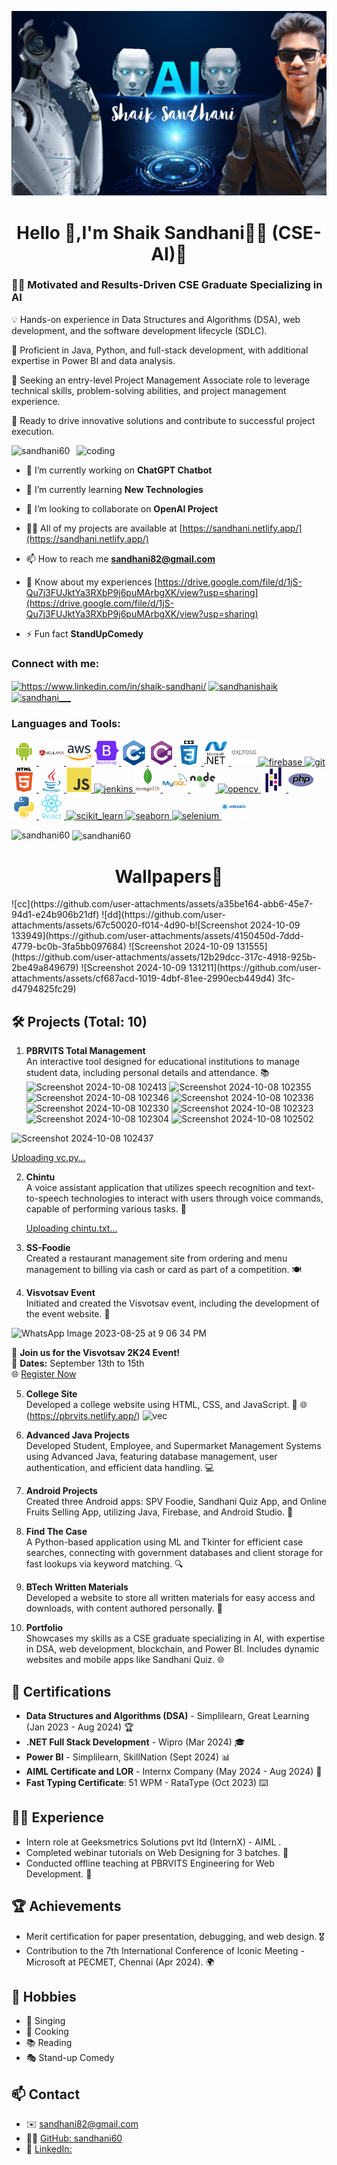 ![logo](https://github.com/sandhani60/sandhani60/blob/main/dd.jpg)
<h1 align="center">Hello 👋,I'm Shaik Sandhani🧑‍🎓 (CSE-AI)🤖 </h1>
<h3>👩‍💻 Motivated and Results-Driven CSE Graduate Specializing in AI</h3>
<p>💡 Hands-on experience in Data Structures and Algorithms (DSA), web development, and the software development lifecycle (SDLC).</p>
<p>🔧 Proficient in Java, Python, and full-stack development, with additional expertise in Power BI and data analysis.</p>
<p>🎯 Seeking an entry-level Project Management Associate role to leverage technical skills, problem-solving abilities, and project management experience.</p>
<p>🚀 Ready to drive innovative solutions and contribute to successful project execution.</p>


<img align="right" alt="coding" width="400" src="https://user-images.githubusercontent.com/55389276/140866485-8fb1c876-9a8f-4d6a-98dc-08c4981eaf70.gif">
<p align="left"> <img src="https://komarev.com/ghpvc/?username=sandhani60&label=Profile%20views&color=0e75b6&style=flat" alt="sandhani60" /> </p>

- 🔭 I’m currently working on **ChatGPT Chatbot**

- 🌱 I’m currently learning **New Technologies**

- 👯 I’m looking to collaborate on **OpenAI Project**

- 👨‍💻 All of my projects are available at [https://sandhani.netlify.app/](https://sandhani.netlify.app/)

- 📫 How to reach me **sandhani82@gmail.com**

- 📄 Know about my experiences [https://drive.google.com/file/d/1jS-Qu7j3FUJktYa3RXbP9j6puMArbgXK/view?usp=sharing](https://drive.google.com/file/d/1jS-Qu7j3FUJktYa3RXbP9j6puMArbgXK/view?usp=sharing)

- ⚡ Fun fact **StandUpComedy**

<h3 align="left">Connect with me:</h3>
<p align="left">
<a href="https://linkedin.com/in/https://www.linkedin.com/in/shaik-sandhani/" target="blank"><img align="center" src="https://raw.githubusercontent.com/rahuldkjain/github-profile-readme-generator/master/src/images/icons/Social/linked-in-alt.svg" alt="https://www.linkedin.com/in/shaik-sandhani/" height="30" width="40" /></a>
<a href="https://kaggle.com/sandhanishaik" target="blank"><img align="center" src="https://raw.githubusercontent.com/rahuldkjain/github-profile-readme-generator/master/src/images/icons/Social/kaggle.svg" alt="sandhanishaik" height="30" width="40" /></a>
<a href="https://instagram.com/sandhani___" target="blank"><img align="center" src="https://raw.githubusercontent.com/rahuldkjain/github-profile-readme-generator/master/src/images/icons/Social/instagram.svg" alt="sandhani___" height="30" width="40" /></a>
</p>

<h3 align="left">Languages and Tools:</h3>
<p align="left"> <a href="https://developer.android.com" target="_blank" rel="noreferrer"> <img src="https://raw.githubusercontent.com/devicons/devicon/master/icons/android/android-original-wordmark.svg" alt="android" width="40" height="40"/> </a> <a href="https://angular.io" target="_blank" rel="noreferrer"> <img src="https://raw.githubusercontent.com/devicons/devicon/master/icons/angularjs/angularjs-original-wordmark.svg" alt="angularjs" width="40" height="40"/> </a> <a href="https://aws.amazon.com" target="_blank" rel="noreferrer"> <img src="https://raw.githubusercontent.com/devicons/devicon/master/icons/amazonwebservices/amazonwebservices-original-wordmark.svg" alt="aws" width="40" height="40"/> </a> <a href="https://getbootstrap.com" target="_blank" rel="noreferrer"> <img src="https://raw.githubusercontent.com/devicons/devicon/master/icons/bootstrap/bootstrap-plain-wordmark.svg" alt="bootstrap" width="40" height="40"/> </a> <a href="https://www.w3schools.com/cpp/" target="_blank" rel="noreferrer"> <img src="https://raw.githubusercontent.com/devicons/devicon/master/icons/cplusplus/cplusplus-original.svg" alt="cplusplus" width="40" height="40"/> </a> <a href="https://www.w3schools.com/cs/" target="_blank" rel="noreferrer"> <img src="https://raw.githubusercontent.com/devicons/devicon/master/icons/csharp/csharp-original.svg" alt="csharp" width="40" height="40"/> </a> <a href="https://www.w3schools.com/css/" target="_blank" rel="noreferrer"> <img src="https://raw.githubusercontent.com/devicons/devicon/master/icons/css3/css3-original-wordmark.svg" alt="css3" width="40" height="40"/> </a> <a href="https://dotnet.microsoft.com/" target="_blank" rel="noreferrer"> <img src="https://raw.githubusercontent.com/devicons/devicon/master/icons/dot-net/dot-net-original-wordmark.svg" alt="dotnet" width="40" height="40"/> </a> <a href="https://expressjs.com" target="_blank" rel="noreferrer"> <img src="https://raw.githubusercontent.com/devicons/devicon/master/icons/express/express-original-wordmark.svg" alt="express" width="40" height="40"/> </a> <a href="https://firebase.google.com/" target="_blank" rel="noreferrer"> <img src="https://www.vectorlogo.zone/logos/firebase/firebase-icon.svg" alt="firebase" width="40" height="40"/> </a> <a href="https://git-scm.com/" target="_blank" rel="noreferrer"> <img src="https://www.vectorlogo.zone/logos/git-scm/git-scm-icon.svg" alt="git" width="40" height="40"/> </a> <a href="https://www.w3.org/html/" target="_blank" rel="noreferrer"> <img src="https://raw.githubusercontent.com/devicons/devicon/master/icons/html5/html5-original-wordmark.svg" alt="html5" width="40" height="40"/> </a> <a href="https://www.java.com" target="_blank" rel="noreferrer"> <img src="https://raw.githubusercontent.com/devicons/devicon/master/icons/java/java-original.svg" alt="java" width="40" height="40"/> </a> <a href="https://developer.mozilla.org/en-US/docs/Web/JavaScript" target="_blank" rel="noreferrer"> <img src="https://raw.githubusercontent.com/devicons/devicon/master/icons/javascript/javascript-original.svg" alt="javascript" width="40" height="40"/> </a> <a href="https://www.jenkins.io" target="_blank" rel="noreferrer"> <img src="https://www.vectorlogo.zone/logos/jenkins/jenkins-icon.svg" alt="jenkins" width="40" height="40"/> </a> <a href="https://www.mongodb.com/" target="_blank" rel="noreferrer"> <img src="https://raw.githubusercontent.com/devicons/devicon/master/icons/mongodb/mongodb-original-wordmark.svg" alt="mongodb" width="40" height="40"/> </a> <a href="https://www.mysql.com/" target="_blank" rel="noreferrer"> <img src="https://raw.githubusercontent.com/devicons/devicon/master/icons/mysql/mysql-original-wordmark.svg" alt="mysql" width="40" height="40"/> </a> <a href="https://nodejs.org" target="_blank" rel="noreferrer"> <img src="https://raw.githubusercontent.com/devicons/devicon/master/icons/nodejs/nodejs-original-wordmark.svg" alt="nodejs" width="40" height="40"/> </a> <a href="https://opencv.org/" target="_blank" rel="noreferrer"> <img src="https://www.vectorlogo.zone/logos/opencv/opencv-icon.svg" alt="opencv" width="40" height="40"/> </a> <a href="https://pandas.pydata.org/" target="_blank" rel="noreferrer"> <img src="https://raw.githubusercontent.com/devicons/devicon/2ae2a900d2f041da66e950e4d48052658d850630/icons/pandas/pandas-original.svg" alt="pandas" width="40" height="40"/> </a> <a href="https://www.php.net" target="_blank" rel="noreferrer"> <img src="https://raw.githubusercontent.com/devicons/devicon/master/icons/php/php-original.svg" alt="php" width="40" height="40"/> </a> <a href="https://www.python.org" target="_blank" rel="noreferrer"> <img src="https://raw.githubusercontent.com/devicons/devicon/master/icons/python/python-original.svg" alt="python" width="40" height="40"/> </a> <a href="https://reactjs.org/" target="_blank" rel="noreferrer"> <img src="https://raw.githubusercontent.com/devicons/devicon/master/icons/react/react-original-wordmark.svg" alt="react" width="40" height="40"/> </a> <a href="https://scikit-learn.org/" target="_blank" rel="noreferrer"> <img src="https://upload.wikimedia.org/wikipedia/commons/0/05/Scikit_learn_logo_small.svg" alt="scikit_learn" width="40" height="40"/> </a> <a href="https://seaborn.pydata.org/" target="_blank" rel="noreferrer"> <img src="https://seaborn.pydata.org/_images/logo-mark-lightbg.svg" alt="seaborn" width="40" height="40"/> </a> <a href="https://www.selenium.dev" target="_blank" rel="noreferrer"> <img src="https://raw.githubusercontent.com/detain/svg-logos/780f25886640cef088af994181646db2f6b1a3f8/svg/selenium-logo.svg" alt="selenium" width="40" height="40"/> </a> <a href="https://webpack.js.org" target="_blank" rel="noreferrer"> <img src="https://raw.githubusercontent.com/devicons/devicon/d00d0969292a6569d45b06d3f350f463a0107b0d/icons/webpack/webpack-original-wordmark.svg" alt="webpack" width="40" height="40"/> </a> </p>

<p><img align="left" src="https://github-readme-stats.vercel.app/api/top-langs?username=sandhani60&show_icons=true&locale=en&layout=compact" alt="sandhani60" /></p>

<p>&nbsp;<img align="center" src="https://github-readme-stats.vercel.app/api?username=sandhani60&show_icons=true&locale=en" alt="sandhani60" /></p>
<h1 align="center">Wallpapers🤖 </h1>
![cc](https://github.com/user-attachments/assets/a35be164-abb6-45e7-94d1-e24b906b21df)
![dd](https://github.com/user-attachments/assets/67c50020-f014-4d90-b![Screenshot 2024-10-09 133949](https://github.com/user-attachments/assets/4150450d-7ddd-4779-bc0b-3fa5bb097684)
![Screenshot 2024-10-09 131555](https://github.com/user-attachments/assets/12b29dcc-317c-4918-925b-2be49a849679)
![Screenshot 2024-10-09 131211](https://github.com/user-attachments/assets/cf687acd-1019-4dbf-81ee-2990ecb449d4)
3fc-d4794825fc29)




## 🛠️ Projects (Total: 10)
1. **PBRVITS Total Management**  
   An interactive tool designed for educational institutions to manage student data, including personal details and attendance. 📚
   ![Screenshot 2024-10-08 102413](https://github.com/user-attachments/assets/f08a2dcc-d0ed-4adb-ab95-4ab2a7f35743)
![Screenshot 2024-10-08 102355](https://github.com/user-attachments/assets/616eca2e-5280-4abd-8e9a-5a1ec7f60353)
![Screenshot 2024-10-08 102346](https://github.com/user-attachments/assets/928b7873-9075-40ee-8321-f02cc66451ca)
![Screenshot 2024-10-08 102336](https://github.com/user-attachments/assets/e55ed39e-e6ee-4f44-9366-c5d3d22d6424)
![Screenshot 2024-10-08 102330](https://github.com/user-attachments/assets/723de776-cfa9-4b4e-9779-0332d26ad014)
![Screenshot 2024-10-08 102323](https://github.com/user-attachments/assets/9e6dc98a-7100-4cf5-9c88-da2bda731498)
![Screenshot 2024-10-08 102304](https://github.com/user-attachments/assets/14db73ae-e8d4-4519-9c83-e27a97c96d17)
![Screenshot 2024-10-08 102502](https://github.com/user-attachments/assets/c6e4fc6a-e6be-4109-8755-eb6e8565f968)

![Screenshot 2024-10-08 102437](https://github.com/user-attachments/assets/2474f662-9da8-4f40-abc4-b049dbb0b09c)

 [Uploading vc.py…]()

   

2. **Chintu**  
   A voice assistant application that utilizes speech recognition and text-to-speech technologies to interact with users through voice commands, capable of performing various tasks. 🎤
   
   
   [Uploading chintu.txt…]()


3. **SS-Foodie**  
   Created a restaurant management site from ordering and menu management to billing via cash or card as part of a competition. 🍽️  


4. **Visvotsav Event**  
   Initiated and created the Visvotsav event, including the development of the event website. 🎉
    
     
![WhatsApp Image 2023-08-25 at 9 06 34 PM](https://github.com/user-attachments/assets/60f91e81-de65-43e9-98e4-326da33b055c)

🎉 **Join us for the Visvotsav 2K24 Event!**  
📅 **Dates:** September 13th to 15th  
🌐 [Register Now](https://visvotsav.in)

5. **College Site**  
   Developed a college website using HTML, CSS, and JavaScript. 🏫
   🌐 (https://pbrvits.netlify.app/)
   ![vec](https://github.com/user-attachments/assets/b947802d-8ec1-47e8-9786-2e56a1041181)
  

6. **Advanced Java Projects**  
   Developed Student, Employee, and Supermarket Management Systems using Advanced Java, featuring database management, user authentication, and efficient data handling. 💻  
  

7. **Android Projects**  
   Created three Android apps: SPV Foodie, Sandhani Quiz App, and Online Fruits Selling App, utilizing Java, Firebase, and Android Studio. 📱
   
   

8. **Find The Case**  
   A Python-based application using ML and Tkinter for efficient case searches, connecting with government databases and client storage for fast lookups via keyword matching. 🔍  
 

9. **BTech Written Materials**  
   Developed a website to store all written materials for easy access and downloads, with content authored personally. 📖  
   

10. **Portfolio**  
   Showcases my skills as a CSE graduate specializing in AI, with expertise in DSA, web development, blockchain, and Power BI. Includes dynamic websites and mobile apps like Sandhani Quiz. 🌐  
   
## 📜 Certifications
- **Data Structures and Algorithms (DSA)** - Simplilearn, Great Learning (Jan 2023 - Aug 2024) 🏆
- **.NET Full Stack Development** - Wipro (Mar 2024) 🎓
- **Power BI** - Simplilearn, SkillNation (Sept 2024) 📊
- **AIML Certificate and LOR** - Internx Company (May 2024 - Aug 2024) 📜
- **Fast Typing Certificate**: 51 WPM - RataType (Oct 2023) ⌨️

## 👨‍🏫 Experience
- Intern role at Geeksmetrics Solutions pvt ltd (InternX) - AIML .
- Completed webinar tutorials on Web Designing for 3 batches. 📖
- Conducted offline teaching at PBRVITS Engineering for Web Development. 🏫

## 🏆 Achievements
- Merit certification for paper presentation, debugging, and web design. 🎖️
- Contribution to the 7th International Conference of Iconic Meeting - Microsoft at PECMET, Chennai (Apr 2024). 🌍

## 🎉 Hobbies
- 🎤 Singing
- 🍳 Cooking
- 📚 Reading
- 🎭 Stand-up Comedy

## 📫 Contact
- ✉️ [sandhani82@gmail.com](mailto:sandhani82@gmail.com)
- 👩‍💻 [GitHub: sandhani60](https://github.com/sandhani60)
- 🔗 [LinkedIn:](https://www.linkedin.com/in/shaik-sandhani/)
